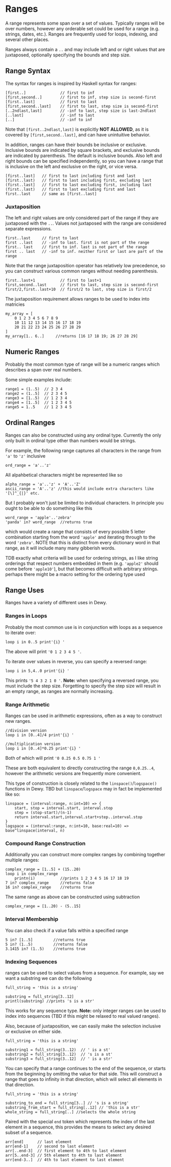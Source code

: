 # Ranges

A range represents some span over a set of values. Typically ranges will be over numbers, however any orderable set could be used for a range (e.g. strings, dates, etc.). Ranges are frequently used for loops, indexing, and several other places.

Ranges always contain a `..` and may include left and or right values that are juxtaposed, optionally specifying the bounds and step size.

## Range Syntax

The syntax for ranges is inspired by Haskell syntax for ranges:

```dewy
[first..]               // first to inf
[first,second..]        // first to inf, step size is second-first
[first..last]           // first to last
[first,second..last]    // first to last, step size is second-first
[..2ndlast,last]        // -inf to last, step size is last-2ndlast
[..last]                // -inf to last
[..]                    // -inf to inf
```

Note that `[first..2ndlast,last]` is explicitly **NOT ALLOWED**, as it is covered by `[first,second..last]`, and can have unintuitive behavior.

In addition, ranges can have their bounds be inclusive or exclusive. Inclusive bounds are indicated by square brackets, and exclusive bounds are indicated by parenthesis. The default is inclusive bounds. Also left and right bounds can be specified independently, so you can have a range that is inclusive on the left and exclusive on the right, or vice versa.

```dewy
[first..last]   // first to last including first and last
[first..last)   // first to last including first, excluding last
(first..last]   // first to last excluding first, including last
(first..last)   // first to last excluding first and last
first..last     // same as [first..last]
```

### Juxtaposition
The left and right values are only considered part of the range if they are juxtaposed with the `..`. Values not juxtaposed with the range are considered separate expressions.

```dewy
first..last     // first to last
first ..last    // -inf to last. first is not part of the range
first.. last    // first to inf. last is not part of the range
first .. last   // -inf to inf. neither first or last are part of the range
```

Note that the range juxtaposition operator has relatively low precedence, so you can construct various common ranges without needing parenthesis.

```dewy
first..last+1           // first to last+1
first,second..last      // first to last, step size is second-first
first/2,first..last+10  // first/2 to last, step size is first/2
```

The juxtaposition requirement allows ranges to be used to index into matricies

```dewy
my_array = [
    0 1 2 3 4 5 6 7 8 9 
    10 11 12 13 14 15 16 17 18 19
    20 21 22 23 24 25 26 27 28 29
]
my_array[1.. 6..]     //returns [16 17 18 19; 26 27 28 29]
```


## Numeric Ranges

Probably the most common type of range will be a numeric ranges which describes a span over real numbers.

Some simple examples include:

```dewy
range1 = (1..5)  // 2 3 4
range2 = (1..5]  // 2 3 4 5
range3 = [1..5)  // 1 2 3 4
range4 = [1..5]  // 1 2 3 4 5
range5 = 1..5    // 1 2 3 4 5
```

## Ordinal Ranges

Ranges can also be constructed using any ordinal type. Currently the only only built in ordinal type other than numbers would be strings.

For example, the following range captures all characters in the range from `'a'` to `'z'` inclusive

```
ord_range = 'a'..'z'
```

All alpahbetical characters might be represented like so

```
alpha_range = 'a'..'z' + 'A'..'Z'
ascii_range = 'A'..'z' //this would include extra characters like '[\]^_{|}' etc.
```

But I probably won't just be limited to individual characters. In principle you ought to be able to do something like this

```
word_range = 'apple'..'zebra'
'panda' in? word_range  //returns true
```

which would create a range that consists of every possible 5 letter combination starting from the word `'apple'` and iterating through to the word `'zebra'`. NOTE that this is distinct from every dictionary word in that range, as it will include many many gibberish words. 

TDB exactly what criteria will be used for ordering strings, as I like string orderings that respect numbers embedded in them (e.g. `'apple2'` should come before `'apple10'`), but that becomes difficult with arbitrary strings. perhaps there might be a macro setting for the ordering type used


## Range Uses

Ranges have a variety of different uses in Dewy.

### Ranges in Loops

Probably the most common use is in conjunction with loops as a sequence to iterate over:

```dewy
loop i in 0..5 print'{i} '
```

The above will print `'0 1 2 3 4 5 '`.

To iterate over values in reverse, you can specify a reversed range:

```dewy
loop i in 5,4..0 print'{i} '
```

This prints `'5 4 3 2 1 0 '`. **Note:** when specifying a reversed range, you must include the step size. Forgetting to specify the step size will result in an empty range, as ranges are normally increasing.

### Range Arithmetic

Ranges can be used in arithmetic expressions, often as a way to construct new ranges.

```
//division version
loop i in [0..4]/4 print'{i} '

//multiplication version
loop i in [0..4]*0.25 print'{i} '
```

Both of which will print `'0 0.25 0.5 0.75 1 '`

These are both equivalent to directly constructing the range `0,0.25..4`, however the arithmetic versions are frequently more convenient.

This type of construction is closely related to the `linspace()`/`logspace()` functions in Dewy. TBD but `linspace`/`logspace` may in fact be implemented like so:

```dewy
linspace = (interval:range, n:int=10) => {
    start, stop = interval.start, interval.stop
    step = (stop-start)/(n-1)
    return interval.start,interval.start+step..interval.stop
}
logspace = (interval:range, n:int=10, base:real=10) => base^linspace(interval, n)
```

### Compound Range Construction

Additionally you can construct more complex ranges by combining together multiple ranges:

```dewy
complex_range = [1..5] + (15..20)
loop i in complex_range
    printn(i)           //prints 1 2 3 4 5 16 17 18 19
7 in? complex_range     //returns false
16 in? complex_range    //returns true
```

The same range as above can be constructed using subtraction

```dewy
complex_range = [1..20) - (5..15]
```

### Interval Membership

You can also check if a value falls within a specified range

```dewy
5 in? [1..5]         //returns true
5 in? (1..5)         //returns false
3.1415 in? (1..5)    //returns true 
```

### Indexing Sequences

ranges can be used to select values from a sequence. For example, say we want a substring we can do the following

```dewy
full_string = 'this is a string'

substring = full_string[3..12]
printl(substring) //prints 's is a str'
```

This works for any sequence type. **Note:** only integer ranges can be used to index into sequences (TBD if this might be relaxed to real valued ranges).

Also, because of juxtaposition, we can easily make the selection inclusive or exclusive on either side.

```
full_string = 'this is a string'

substring1 = full_string(3..12)  // ' is a st'
substring2 = full_string[3..12)  // 's is a st'
substring3 = full_string(3..12]  // ' is a str'
```


You can specify that a range continues to the end of the sequence, or starts from the beginning by omitting the value for that side. This will construct a range that goes to infinity in that direction, which will select all elements in that direction.

```
full_string = 'this is a string'

substring_to_end = full_string[3..] // 's is a string'
substring_from_start = full_string[..12] // 'this is a str'
whole_string = full_string[..] //selects the whole string
```

Paired with the special `end` token which represents the index of the last element in a sequence, this provides the means to select any desired subset of a sequence.

```
arr[end]      // last element
arr[end-1]    // second to last element
arr[..end-3]  // first element to 4th to last element
arr[5..end-3] // 5th element to 4th to last element
arr[end-3..]  // 4th to last element to last element
```
